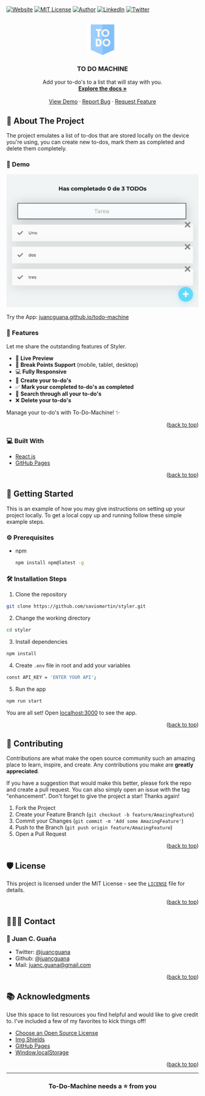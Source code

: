 <div id="top"></div>

[![Website][website-shield]][website-url]
[![MIT License][license-shield]][license-url]
[![Author][author-shield]][author-url]
[![LinkedIn][linkedin-shield]][linkedin-url]
[![Twitter][twitter-shield]][twitter-url]

<!-- PROJECT LOGO -->
<br />
<div align="center">
  <a href="https://github.com/juancguana/todo-machine">
    <img src="public/logo.png" alt="Logo" width="80" height="80">
  </a>

  <h3 align="center">TO DO MACHINE</h3>

  <p align="center">
    Add your to-do's to a list that will stay
    with you.
    <br />
    <a href="https://github.com/juancguana/todo-machine"><strong>Explore the docs »</strong></a>
    <br />
    <br />
    <a href="https://juancguana.github.io/todo-machine/">View Demo</a>
    ·
    <a href="https://github.com/juancguana/todo-machine/issues">Report Bug</a>
    ·
    <a href="https://github.com/juancguana/todo-machine/issues">Request Feature</a>
  </p>
</div>

<!-- ABOUT THE PROJECT -->

## 📌 About The Project

The project emulates a list of to-dos that are stored locally on the device you're using, you can create new to-dos, mark them as completed and delete them completely.

### 🚀 Demo

[![Product Name Screen Shot][product-screenshot]](https://juancguana.github.io/todo-machine/)

Try the App: [juancguana.github.io/todo-machine](https://juancguana.github.io/todo-machine/)

### 🧐 Features

Let me share the outstanding features of Styler.

- 💯 **Live Preview**
- 🍭 **Break Points Support** (mobile, tablet, desktop)
- 💻 **Fully Responsive**
- 📝 **Create your to-do's**
- ✅ **Mark your completed to-do's as completed**
- 🔎 **Search through all your to-do's**
- ❌ **Delete your to-do's**

Manage your to-do's with To-Do-Machine! ✨️

<p align="right">(<a href="#top">back to top</a>)</p>

### 💻 Built With

- [React.js](https://reactjs.org/)
- [GitHub Pages](https://pages.github.com/)

<p align="right">(<a href="#top">back to top</a>)</p>

<!-- GETTING STARTED -->

## 🏁 Getting Started

This is an example of how you may give instructions on setting up your project locally.
To get a local copy up and running follow these simple example steps.

### ⚙️ Prerequisites

- npm
  ```sh
  npm install npm@latest -g
  ```

### 🛠️ Installation Steps

1. Clone the repository

```bash
git clone https://github.com/saviomartin/styler.git
```

2. Change the working directory

```bash
cd styler
```

3. Install dependencies

```bash
npm install
```

4. Create `.env` file in root and add your variables

```bash
const API_KEY = 'ENTER YOUR API';
```

5. Run the app

```bash
npm run start
```

You are all set! Open [localhost:3000](http://localhost:3000/) to see the app.

<p align="right">(<a href="#top">back to top</a>)</p>

<!-- CONTRIBUTING -->

## 🤝 Contributing

Contributions are what make the open source community such an amazing place to learn, inspire, and create. Any contributions you make are **greatly appreciated**.

If you have a suggestion that would make this better, please fork the repo and create a pull request. You can also simply open an issue with the tag "enhancement".
Don't forget to give the project a star! Thanks again!

1. Fork the Project
2. Create your Feature Branch (`git checkout -b feature/AmazingFeature`)
3. Commit your Changes (`git commit -m 'Add some AmazingFeature'`)
4. Push to the Branch (`git push origin feature/AmazingFeature`)
5. Open a Pull Request

<p align="right">(<a href="#top">back to top</a>)</p>

<!-- LICENSE -->

## 🛡️ License

This project is licensed under the MIT License - see the [`LICENSE`](LICENSE) file for details.

<p align="right">(<a href="#top">back to top</a>)</p>

<!-- CONTACT -->

## 👨🏻‍💻 Contact

### 👤 Juan C. Guaña

- Twitter: [@juancguana](https://twitter.com/juancguana)
- Github: [@juancguana](https://github.com/juancguana)
- Mail: [juanc.guana@gmail.com](mailto:juanc.guana@gmail.com)

<p align="right">(<a href="#top">back to top</a>)</p>

<!-- ACKNOWLEDGMENTS -->

## 📚 Acknowledgments

Use this space to list resources you find helpful and would like to give credit to. I've included a few of my favorites to kick things off!

- [Choose an Open Source License](https://choosealicense.com)
- [Img Shields](https://shields.io)
- [GitHub Pages](https://pages.github.com)
- [Window.localStorage](https://developer.mozilla.org/es/docs/Web/API/Window/localStorage)

<p align="right">(<a href="#top">back to top</a>)</p>

<!-- MARKDOWN LINKS & IMAGES -->
<!-- https://www.markdownguide.org/basic-syntax/#reference-style-links -->

[contributors-shield]: https://img.shields.io/github/contributors/othneildrew/Best-README-Template.svg?style=for-the-badge
[contributors-url]: https://github.com/juancguana/todo-machine/graphs/contributors
[forks-shield]: https://img.shields.io/github/forks/othneildrew/Best-README-Template.svg?style=for-the-badge
[forks-url]: https://github.com/juancguana/todo-machine/network/members
[stars-shield]: https://img.shields.io/github/stars/othneildrew/Best-README-Template.svg?style=for-the-badge
[stars-url]: https://github.com/juancguana/todo-machine/stargazers
[issues-shield]: https://img.shields.io/github/issues/othneildrew/Best-README-Template.svg?style=for-the-badge
[issues-url]: https://github.com/juancguana/todo-machine/issues
[product-screenshot]: public/screenshot.png
[license-shield]: https://img.shields.io/github/license/othneildrew/Best-README-Template.svg?style=for-the-badge
[license-url]: https://github.com/juancguana/todo-machine/blob/main/LICENSE
[linkedin-shield]: https://img.shields.io/badge/-LinkedIn-black.svg?style=for-the-badge&logo=linkedin&colorB=2867B2
[linkedin-url]: https://linkedin.com/in/juancguana
[twitter-shield]: https://img.shields.io/badge/-Twitter-black.svg?style=for-the-badge&logo=twitter&colorB=F5F8FA
[twitter-url]: https://linkedin.com/in/juancguana
[website-shield]: https://img.shields.io/website?down_color=lightgrey&down_message=offline&style=for-the-badge&up_color=3de7f2&up_message=online&url=https%3A%2F%2Fshields.io
[website-url]: https://www.juancguana.com/
[author-shield]: https://img.shields.io/badge/AUTHOR-JUAN%20C.%20GUA%C3%91A-0b192b?style=for-the-badge
[author-url]: https://www.freecodecamp.org/espanol/news/author/juancguana/

---

<h3 align="center">
To-Do-Machine needs a ⭐️ from you
</h3>
